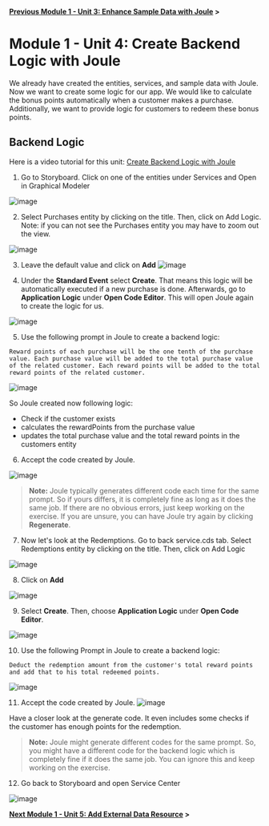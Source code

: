 **[Previous Module 1 - Unit 3: Enhance Sample Data with Joule](./251-3_Enhance_Sample_Data_with_Joule.md) >**

# Module 1 - Unit 4: Create Backend Logic with Joule  

We already have created the entities, services, and sample data with Joule. Now we want to create some logic for our app. We would like to calculate the bonus points automatically when a customer makes a purchase. Additionally, we want to provide logic for customers to redeem these bonus points.


## Backend Logic

Here is a video tutorial for this unit: <a href="https://video.sap.com/media/t/1_ytxjgh48">Create Backend Logic with Joule</a>

1. Go to Storyboard. Click on one of the entities under Services and Open in Graphical Modeler

![image](https://github.com/SAP-samples/build-apps-enablement/assets/173163567/b2db1043-2517-49f8-a0ad-9b27b5286d7a)



2. Select Purchases entity by clicking on the title. Then, click on Add Logic.
   Note: if you can not see the Purchases entity you may have to zoom out the view.

![image](https://github.com/SAP-samples/build-apps-enablement/assets/173163567/f75ceece-5d65-4b82-b14b-17d0946728f6)


3. Leave the default value and click on **Add**
![image](https://github.com/SAP-samples/build-apps-enablement/assets/173163567/7dec475e-0cc0-4e4d-9a38-563c569111df)


4. Under the **Standard Event** select **Create**. That means this logic will be automatically executed if a new purchase is done.
 Afterwards, go to **Application Logic** under **Open Code Editor**. This will open Joule again to create the logic for us.

![image](https://github.com/SAP-samples/build-apps-enablement/assets/173163567/aa1bbf4f-0205-4829-9cdd-c8b1f7586249)


5. Use the following prompt in Joule to create a backend logic:

```code
Reward points of each purchase will be the one tenth of the purchase value. Each purchase value will be added to the total purchase value of the related customer. Each reward points will be added to the total reward points of the related customer.
```
![image](https://github.com/SAP-samples/build-apps-enablement/assets/173163567/13214108-5629-4ea6-b5b8-a89f2db5bcf3)


So Joule created now following logic:
 - Check if the customer exists
 - calculates the rewardPoints from the purchase value
 - updates the total purchase value and the total reward points in the customers entity

6. Accept the code created by Joule. 

![image](https://github.com/SAP-samples/build-apps-enablement/assets/173163567/ff1b9a4e-4d90-4ac8-b5de-4273018a7923)



> **Note:**
> Joule typically generates different code each time for the same prompt. So if yours differs, it is completely fine as long as it does the same job. If there are no obvious errors, just keep working on the exercise. If you are unsure, you can have Joule try again by clicking **Regenerate**.  

7. Now let's look at the Redemptions. Go to back service.cds tab. Select Redemptions entity by clicking on the title. Then, click on Add Logic

![image](https://github.com/SAP-samples/build-apps-enablement/assets/173163567/234c0fae-2810-4ce2-a5d5-80da83dac2ff)


8. Click on **Add**

![image](https://github.com/SAP-samples/build-apps-enablement/assets/173163567/e5c640d8-4e09-4877-87a7-a1ff504b21df)


9. Select **Create**. Then, choose **Application Logic** under **Open Code Editor**.

![image](https://github.com/SAP-samples/build-apps-enablement/assets/173163567/34d93f5f-d3ad-481c-aaed-da98d3914f8a)



10. Use the following Prompt in Joule to create a backend logic:

```code
Deduct the redemption amount from the customer's total reward points and add that to his total redeemed points.
```

![image](https://github.com/SAP-samples/build-apps-enablement/assets/173163567/402dc6f2-ec96-4e40-8544-39e5fc05e564)


11. Accept the code created by Joule. 
![image](https://github.com/SAP-samples/build-apps-enablement/assets/173163567/e4341d33-bcb3-41d8-bc3b-0f3fc51d0785)


Have a closer look at the generate code. It even includes some checks if the customer has enough points for the redemption.


> **Note:**
> Joule might generate different codes for the same prompt. So, you might have a different code for the backend logic which is completely fine if it does the same job. You can ignore this and keep working on the exercise.  

12. Go back to Storyboard and open Service Center

![image](https://github.com/SAP-samples/build-apps-enablement/assets/173163567/e0978a7f-1803-4e8c-98ed-65774c1327e9)




**[Next Module 1 - Unit 5: Add External Data Resource](./251-5_Add_External_Data_Resource.md) >**

